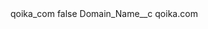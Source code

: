 <?xml version="1.0" encoding="UTF-8"?>
<CustomMetadata xmlns="http://soap.sforce.com/2006/04/metadata" xmlns:xsi="http://www.w3.org/2001/XMLSchema-instance" xmlns:xsd="http://www.w3.org/2001/XMLSchema">
    <label>qoika_com</label>
    <protected>false</protected>
    <values>
        <field>Domain_Name__c</field>
        <value xsi:type="xsd:string">qoika.com</value>
    </values>
</CustomMetadata>
